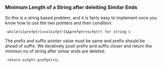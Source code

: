 ### Minimum Length of a String after deleiting Similar Ends

So this is a string based problem, and it is fairly easy to implement once you know how to use the two pointers and their condition:
```
 while(s[prefptr]==s[sufptr]&&prefptr<sufptr) for string s
```
The prefix and suffix pointer value must be same and prefix should be ahead of suffix.
We iteratively push prefix and suffix closer and return the minimun no of string after simiar ends are deleted. 
```
 return sufptr-prefptr+1;
```